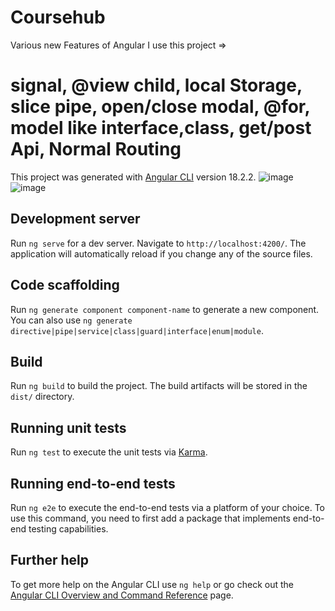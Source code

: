 # Coursehub

Various new Features of Angular I use this project =>

# signal, @view child, local Storage, slice pipe, open/close modal, @for, model like interface,class, get/post Api, Normal Routing

This project was generated with [Angular CLI](https://github.com/angular/angular-cli) version 18.2.2.
![image](https://github.com/user-attachments/assets/ca129883-29f7-4dcf-88e3-07bdaffad040)
![image](https://github.com/user-attachments/assets/3df384f8-4c29-4ee4-861d-e98fc79aa211)



## Development server

Run `ng serve` for a dev server. Navigate to `http://localhost:4200/`. The application will automatically reload if you change any of the source files.

## Code scaffolding

Run `ng generate component component-name` to generate a new component. You can also use `ng generate directive|pipe|service|class|guard|interface|enum|module`.

## Build

Run `ng build` to build the project. The build artifacts will be stored in the `dist/` directory.

## Running unit tests

Run `ng test` to execute the unit tests via [Karma](https://karma-runner.github.io).

## Running end-to-end tests

Run `ng e2e` to execute the end-to-end tests via a platform of your choice. To use this command, you need to first add a package that implements end-to-end testing capabilities.

## Further help

To get more help on the Angular CLI use `ng help` or go check out the [Angular CLI Overview and Command Reference](https://angular.dev/tools/cli) page.
